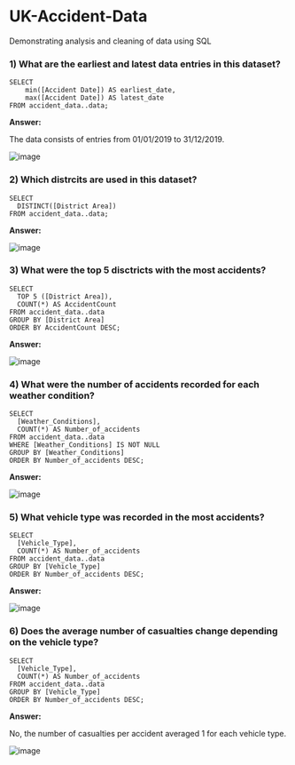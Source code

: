 # UK-Accident-Data
Demonstrating analysis and cleaning of data using SQL

### 1) What are the earliest and latest data entries in this dataset?

```
SELECT 
	min([Accident Date]) AS earliest_date,
	max([Accident Date]) AS latest_date
FROM accident_data..data;
```
**Answer:**

The data consists of entries from 01/01/2019 to 31/12/2019.

![image](https://github.com/Gihan-Gamaarachchi/UK-Accident-Data/assets/137648970/2c0baad2-c722-401c-9f56-a821bc38bb64)


### 2) Which distrcits are used in this dataset?

```
SELECT
  DISTINCT([District Area])
FROM accident_data..data;
```
**Answer:**

![image](https://github.com/Gihan-Gamaarachchi/UK-Accident-Data/assets/137648970/c5aea3a4-ed31-4537-b363-33d96b29304b)


### 3) What were the top 5 disctricts with the most accidents?

```
SELECT
  TOP 5 ([District Area]),
  COUNT(*) AS AccidentCount
FROM accident_data..data
GROUP BY [District Area]
ORDER BY AccidentCount DESC;
```
**Answer:**

![image](https://github.com/Gihan-Gamaarachchi/UK-Accident-Data/assets/137648970/69e621e8-002f-4a27-9049-6c2a18dcd196)


### 4) What were the number of accidents recorded for each weather condition?

```
SELECT
  [Weather_Conditions],
  COUNT(*) AS Number_of_accidents
FROM accident_data..data
WHERE [Weather_Conditions] IS NOT NULL
GROUP BY [Weather_Conditions]
ORDER BY Number_of_accidents DESC;
```
**Answer:**

![image](https://github.com/Gihan-Gamaarachchi/UK-Accident-Data/assets/137648970/889c68b9-9dc1-44ea-b67d-fed4a1a37b27)


### 5) What vehicle type was recorded in the most accidents?

```
SELECT
  [Vehicle_Type],
  COUNT(*) AS Number_of_accidents
FROM accident_data..data 
GROUP BY [Vehicle_Type]
ORDER BY Number_of_accidents DESC;
```
**Answer:**

![image](https://github.com/Gihan-Gamaarachchi/UK-Accident-Data/assets/137648970/e5766a48-40ea-48ac-b3db-55ec0b9ef64d)


### 6) Does the average number of casualties change depending on the vehicle type?

```
SELECT
  [Vehicle_Type],
  COUNT(*) AS Number_of_accidents
FROM accident_data..data 
GROUP BY [Vehicle_Type]
ORDER BY Number_of_accidents DESC;
```
**Answer:**  

No, the number of casualties per accident averaged 1 for each vehicle type.

![image](https://github.com/Gihan-Gamaarachchi/UK-Accident-Data/assets/137648970/3acad5b2-df56-4dbf-8695-191469fc829e)

